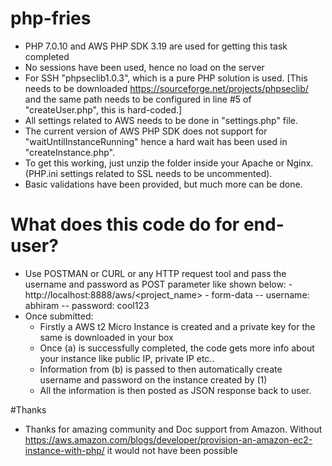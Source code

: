 # php-fries

* PHP 7.0.10 and AWS PHP SDK 3.19 are used for getting this task completed
* No sessions have been used, hence no load on the server
* For SSH "phpseclib1.0.3", which is a pure PHP solution is used. [This needs to be downloaded https://sourceforge.net/projects/phpseclib/ and the same path needs to be configured in line #5 of "createUser.php", this is hard-coded.]
* All settings related to AWS needs to be done in "settings.php" file.
* The current version of AWS PHP SDK does not support for "waitUntilInstanceRunning" hence a hard wait has been used in "createInstance.php".
* To get this working, just unzip the folder inside your Apache or Nginx. (PHP.ini settings related to SSL needs to be uncommented).
* Basic validations have been provided, but much more can be done.

# What does this code do for end-user?

* Use POSTMAN or CURL or any HTTP request tool and pass the username and password as POST parameter like shown below:
        -  http://localhost:8888/aws/<project_name>
        -  form-data
         -- username: abhiram
         -- password: cool123
* Once submitted:
    - Firstly a AWS t2 Micro Instance is created and a private key for the same is downloaded in your box
    - Once (a) is successfully completed, the code gets more info about your instance like public IP, private IP etc..
    - Information from (b) is passed to then automatically create username and password on the instance created by (1)
    - All the information is then posted as JSON response back to user.

#Thanks

* Thanks for amazing community and Doc support from Amazon. Without https://aws.amazon.com/blogs/developer/provision-an-amazon-ec2-instance-with-php/ it would not have been possible
